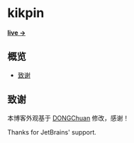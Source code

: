 # kikpin

**[live &rarr;](http://blog.kikpin.com)**

## 概览

<!-- vim-markdown-toc GFM -->

* [致谢](#致谢)

<!-- vim-markdown-toc -->

## 致谢

本博客外观基于 [DONGChuan](https://dongchuan.github.io) 修改，感谢！

Thanks for JetBrains' support.